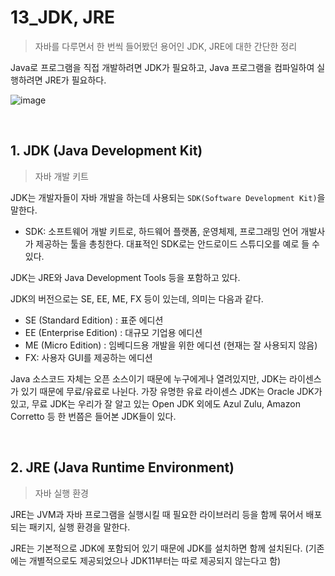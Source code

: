 # 13_JDK, JRE

> 자바를 다루면서 한 번씩 들어봤던 용어인 JDK, JRE에 대한 간단한 정리

Java로 프로그램을 직접 개발하려면 JDK가 필요하고, Java 프로그램을 컴파일하여 실행하려면 JRE가 필요하다.

![image](https://github.com/siwon-park/BackEnd_Study/assets/93081720/a2faf4ea-936d-4097-a220-0464f55c83c4)

<br>

## 1. JDK (Java Development Kit)

> 자바 개발 키트

JDK는 개발자들이 자바 개발을 하는데 사용되는 `SDK(Software Development Kit)`을 말한다.

- SDK: 소프트웨어 개발 키트로, 하드웨어 플랫폼, 운영체제, 프로그래밍 언어 개발사가 제공하는 툴을 총칭한다. 대표적인 SDK로는 안드로이드 스튜디오를 예로 들 수 있다.

JDK는 JRE와 Java Development Tools 등을 포함하고 있다.

JDK의 버전으로는 SE, EE, ME, FX 등이 있는데, 의미는 다음과 같다.

- SE (Standard Edition) : 표준 에디션
- EE (Enterprise Edition) : 대규모 기업용 에디션
- ME (Micro Edition) : 임베디드용 개발을 위한 에디션 (현재는 잘 사용되지 않음)
- FX: 사용자 GUI를 제공하는 에디션

Java 소스코드 자체는 오픈 소스이기 때문에 누구에게나 열려있지만, JDK는 라이센스가 있기 때문에 무료/유료로 나뉜다. 가장 유명한 유료 라이센스 JDK는 Oracle JDK가 있고, 무료 JDK는 우리가 잘 알고 있는 Open JDK 외에도 Azul Zulu, Amazon Corretto 등 한 번쯤은 들어본 JDK들이 있다.

<br>

## 2. JRE (Java Runtime Environment)

> 자바 실행 환경

JRE는 JVM과 자바 프로그램을 실행시킬 때 필요한 라이브러리 등을 함께 묶어서 배포되는 패키지, 실행 환경을 말한다.

JRE는 기본적으로 JDK에 포함되어 있기 때문에 JDK를 설치하면 함께 설치된다. (기존에는 개별적으로도 제공되었으나 JDK11부터는 따로 제공되지 않는다고 함)